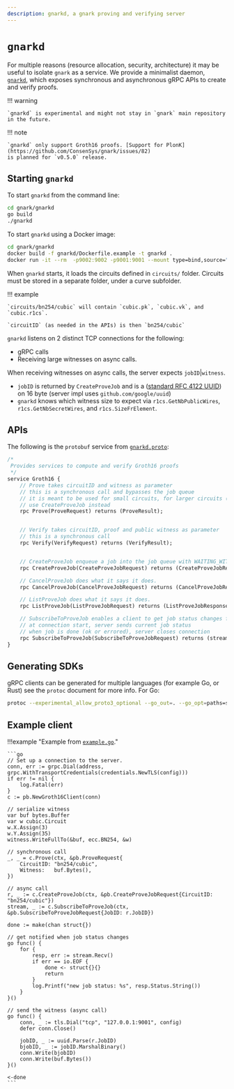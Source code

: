```yaml
---
description: gnarkd, a gnark proving and verifying server
---
```


# `gnarkd`

For multiple reasons (resource allocation, security, architecture) it may be useful to isolate
`gnark` as a service. We provide a minimalist daemon, [`gnarkd`](`github.com/consensys/gnark/gnarkd`),
which exposes synchronous and asynchronous gRPC APIs to create and verify proofs.

!!! warning

    `gnarkd` is experimental and might not stay in `gnark` main repository in the future.

!!! note

    `gnarkd` only support Groth16 proofs. [Support for PlonK](https://github.com/ConsenSys/gnark/issues/82)
    is planned for `v0.5.0` release.



## Starting `gnarkd`

To start `gnarkd` from the command line:

```bash
cd gnark/gnarkd
go build
./gnarkd
```

To start `gnarkd` using a Docker image:

```bash
cd gnark/gnarkd
docker build -f gnarkd/Dockerfile.example -t gnarkd .
docker run -it --rm  -p9002:9002 -p9001:9001 --mount type=bind,source="$(pwd)"/circuits,target=/root/circuits --mount type=bind,source="$(pwd)"/certs,target=/root/certs gnarkd:latest
```

When `gnarkd` starts, it loads the circuits defined in `circuits/` folder. Circuits must be stored
in a separate folder, under a curve subfolder.

!!! example

    `circuits/bn254/cubic` will contain `cubic.pk`, `cubic.vk`, and `cubic.r1cs`.

    `circuitID` (as needed in the APIs) is then `bn254/cubic`

`gnarkd` listens on 2 distinct TCP connections for the following:

* gRPC calls
* Receiving large witnesses on async calls.

When receiving witnesses on async calls, the server expects `jobID`|`witness`.

* `jobID` is returned by `CreateProveJob` and is a
    ([standard RFC 4122 UUID](https://tools.ietf.org/html/rfc4122)) on 16 byte (server impl uses `github.com/google/uuid`)
* `gnarkd` knows which witness size to expect via `r1cs.GetNbPublicWires`, `r1cs.GetNbSecretWires`,
    and `r1cs.SizeFrElement`.

## APIs

The following is the `protobuf` service from
[`gnarkd.proto`](https://github.com/ConsenSys/gnark/blob/master/gnarkd/pb/gnarkd.proto):

```protobuf
/*
 Provides services to compute and verify Groth16 proofs
 */
service Groth16 {
    // Prove takes circuitID and witness as parameter
    // this is a synchronous call and bypasses the job queue
    // it is meant to be used for small circuits, for larger circuits (proving time) and witnesses,
    // use CreateProveJob instead
    rpc Prove(ProveRequest) returns (ProveResult);


    // Verify takes circuitID, proof and public witness as parameter
    // this is a synchronous call
    rpc Verify(VerifyRequest) returns (VerifyResult);


    // CreateProveJob enqueue a job into the job queue with WAITING_WITNESS status
    rpc CreateProveJob(CreateProveJobRequest) returns (CreateProveJobResponse);

    // CancelProveJob does what it says it does.
    rpc CancelProveJob(CancelProveJobRequest) returns (CancelProveJobResponse);

    // ListProveJob does what it says it does.
    rpc ListProveJob(ListProveJobRequest) returns (ListProveJobResponse);

    // SubscribeToProveJob enables a client to get job status changes from the server
    // at connection start, server sends current job status
    // when job is done (ok or errored), server closes connection
    rpc SubscribeToProveJob(SubscribeToProveJobRequest) returns (stream ProveJobResult);
}
```

## Generating SDKs

gRPC clients can be generated for multiple languages (for example Go, or Rust) see the `protoc`
document for more info. For Go:

```bash
protoc --experimental_allow_proto3_optional --go_out=. --go_opt=paths=source_relative --go-grpc_out=. --go-grpc_opt=paths=source_relative  pb/gnarkd.proto
```

## Example client

!!!example "Example from [`example.go`](https://github.com/ConsenSys/gnark/blob/master/gnarkd/client/example.go)."

    ```go
    // Set up a connection to the server.
    conn, err := grpc.Dial(address, grpc.WithTransportCredentials(credentials.NewTLS(config)))
    if err != nil {
        log.Fatal(err)
    }
    c := pb.NewGroth16Client(conn)

    // serialize witness
    var buf bytes.Buffer
    var w cubic.Circuit
    w.X.Assign(3)
    w.Y.Assign(35)
    witness.WriteFullTo(&buf, ecc.BN254, &w)

    // synchronous call
    _, _ = c.Prove(ctx, &pb.ProveRequest{
        CircuitID: "bn254/cubic",
        Witness:   buf.Bytes(),
    })

    // async call
    r, _ := c.CreateProveJob(ctx, &pb.CreateProveJobRequest{CircuitID: "bn254/cubic"})
    stream, _ := c.SubscribeToProveJob(ctx, &pb.SubscribeToProveJobRequest{JobID: r.JobID})

    done := make(chan struct{})

    // get notified when job status changes
    go func() {
        for {
            resp, err := stream.Recv()
            if err == io.EOF {
                done <- struct{}{}
                return
            }
            log.Printf("new job status: %s", resp.Status.String())
        }
    }()

    // send the witness (async call)
    go func() {
        conn, _ := tls.Dial("tcp", "127.0.0.1:9001", config)
        defer conn.Close()

        jobID, _ := uuid.Parse(r.JobID)
        bjobID, _ := jobID.MarshalBinary()
        conn.Write(bjobID)
        conn.Write(buf.Bytes())
    }()

    <-done
    ```
